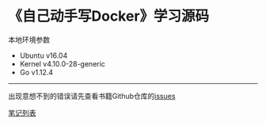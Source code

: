 # 《自己动手写Docker》学习源码

本地环境参数
- Ubuntu v16.04
- Kernel v4.10.0-28-generic
- Go v1.12.4

---

出现意想不到的错误请先查看书籍Github仓库的[issues](https://github.com/xianlubird/mydocker/issues)

[笔记列表](https://blog.schwarzeni.com/tags/Docker/)
